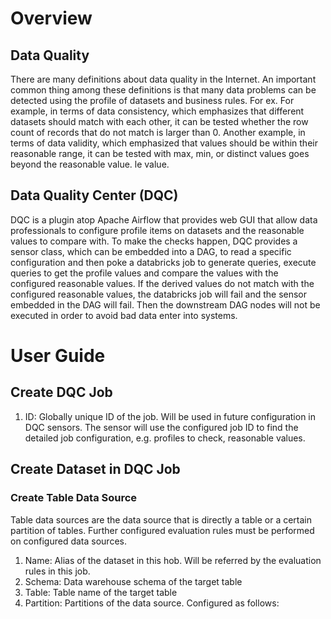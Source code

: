 # Overview 
## Data Quality 
There are many definitions about data quality in the Internet. An important common thing among these definitions is that many data problems can be detected using the profile of datasets and business rules. For ex. For example, in terms of data consistency, which emphasizes that different datasets should match with each other, it can be tested whether the row count of records that do not match is larger than 0. Another example, in terms of data validity, which emphasized that values should be within their reasonable range, it can be tested with max, min, or distinct values goes beyond the reasonable value. le value.  

## Data Quality Center (DQC) 
DQC is a plugin atop Apache Airflow that provides web GUI that allow data professionals to configure profile items on datasets and the reasonable values to compare with. To make the checks happen, DQC provides a sensor class, which can be embedded into a DAG, to read a specific configuration and then poke a databricks job to generate queries, execute queries to get the profile values and compare the values with the configured reasonable values. If the derived values do not match with the configured reasonable values, the databricks job will fail and the sensor embedded in the DAG will fail. Then the downstream DAG nodes will not be executed in order to avoid bad data enter into systems. 
 
# User Guide 
## Create DQC Job 
1. ID: Globally unique ID of the job. Will be used in future configuration in DQC sensors. The sensor will use the configured job ID to find the detailed job configuration, e.g. profiles to check, reasonable values. 
## Create Dataset in DQC Job 
### Create Table Data Source 
Table data sources are the data source that is directly a table or a certain partition of tables. Further configured evaluation rules must be performed on configured data sources. 
1. Name: Alias of the dataset in this hob. Will be referred by the evaluation rules in this job. 
2. Schema: Data warehouse schema of the target table 
3. Table: Table name of the target table 
4. Partition: Partitions of the data source. Configured as follows: 
